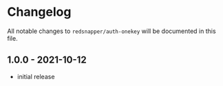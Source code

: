 # Changelog

All notable changes to `redsnapper/auth-onekey` will be documented in this file.

## 1.0.0 - 2021-10-12

- initial release
